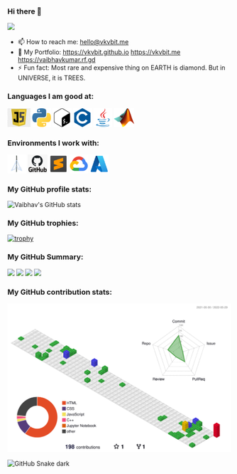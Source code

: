 ### Hi there 👋

![](https://github-profile-summary-cards.vercel.app/api/cards/profile-details?username=vkvbit&theme=vue)

- 📫 How to reach me: hello@vkvbit.me
- 🔗 My Portfolio: https://vkvbit.github.io https://vkvbit.me https://vaibhavkumar.rf.gd
- ⚡ Fun fact: Most rare and expensive thing on EARTH is diamond. But in UNIVERSE, it is TREES.


### Languages I am good at:

<code><a href="https://en.wikipedia.org/wiki/JavaScript"><img alt="JavaScript" title="JavaScript" src="./cdn/img/js.png" height="42"></a></code>
<code><a href="https://www.python.org/"><img alt="Python" title="Python" src="./cdn/img/python.png" height="42"></a></code>
<code><a href="https://www.gnu.org/software/bash/"><img alt="Bash" title="Bash" src="./cdn/img/bash.png" height="42"></a></code>
<code><a href="https://en.wikipedia.org/wiki/C_(programming_language)"><img alt="C" title="C" src="./cdn/img/c.png" height="42"></a></code>
<code><a href="https://www.java.com/"><img alt="Java" title="Java" src="./cdn/img/java.png" height="42"></a></code>
<code><a href="https://in.mathworks.com/products/matlab.html"><img alt="MATLAB" title="MATLAB" src="./cdn/img/matlab.png" height="42"></a></code>



### Environments I work with:

<code><a href="https://blackarch.org/"><img alt="BlackArch Linux" title="BlackArch Linux" src="./cdn/img/blackarch.png" height="42"></a></code>
<code><a href="https://github.com/"><img alt="GitHub" title="Github" src="./cdn/img/github.png" height="42"></a></code>
<code><a href="https://www.sublimetext.com/"><img alt="Sublime Text Editor" title="Sublime Text Editor" src="./cdn/img/sublime.png" height="42"></a></code>
<code><a href="https://cloud.google.com/"><img alt="Google Cloud" title="Google Cloud" src="./cdn/img/gcloud.png" height="42"></a></code>
<code><a href="https://azure.microsoft.com/en-in/"><img alt="Microsoft Azure" title="Microsoft Azure" src="./cdn/img/azure.png" height="42"></a></code>


### My GitHub profile stats:

![Vaibhav's GitHub stats](https://github-readme-stats.vercel.app/api?username=vkvbit&show_icons=true&theme=radical)

### My GitHub trophies:
[![trophy](https://github-profile-trophy.vercel.app/?username=vkvbit&theme=onedark&row=1)](https://github.com/vkvbit/github-profile-trophy)

### My GitHub Summary:

![](http://github-profile-summary-cards.vercel.app/api/cards/repos-per-language?username=vkvbit&theme=monokai)
![](http://github-profile-summary-cards.vercel.app/api/cards/most-commit-language?username=vkvbit&theme=monokai)
![](http://github-profile-summary-cards.vercel.app/api/cards/stats?username=vkvbit&theme=monokai)
![](http://github-profile-summary-cards.vercel.app/api/cards/productive-time?username=vkvbit&theme=monokai&utcOffset=5)

### My GitHub contribution stats:

![](./profile-3d-contrib/profile-gitblock.svg)



![GitHub Snake dark](github-snake-dark.svg#gh-dark-mode-only)
